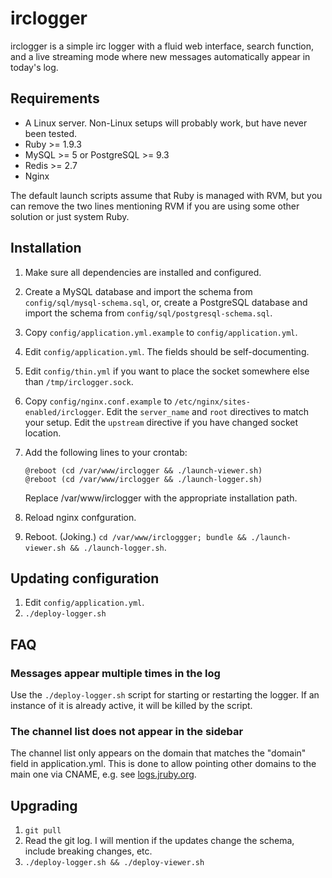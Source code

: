 irclogger
=========

irclogger is a simple irc logger with a fluid web interface, search function, and a live streaming mode where new messages automatically appear in today's log.

Requirements
------------

  * A Linux server. Non-Linux setups will probably work, but have never been tested.
  * Ruby  >= 1.9.3
  * MySQL >= 5 or PostgreSQL >= 9.3
  * Redis >= 2.7
  * Nginx

The default launch scripts assume that Ruby is managed with RVM, but you can remove the two lines mentioning RVM if you are using some other solution or just system Ruby.

Installation
------------

  1. Make sure all dependencies are installed and configured.
  2. Create a MySQL database and import the schema from `config/sql/mysql-schema.sql`, or, create a PostgreSQL database and import the schema from `config/sql/postgresql-schema.sql`.
  3. Copy `config/application.yml.example` to `config/application.yml`.
  4. Edit `config/application.yml`. The fields should be self-documenting.
  5. Edit `config/thin.yml` if you want to place the socket somewhere else than `/tmp/irclogger.sock`.
  6. Copy `config/nginx.conf.example` to `/etc/nginx/sites-enabled/irclogger`. Edit the `server_name` and `root` directives to match your setup. Edit the `upstream` directive if you have changed socket location.
  7. Add the following lines to your crontab:

         @reboot (cd /var/www/irclogger && ./launch-viewer.sh)
         @reboot (cd /var/www/irclogger && ./launch-logger.sh)

     Replace /var/www/irclogger with the appropriate installation path.

  8. Reload nginx confguration.
  9. Reboot. (Joking.) `cd /var/www/ircloggger; bundle && ./launch-viewer.sh && ./launch-logger.sh`.

Updating configuration
----------------------

  1. Edit `config/application.yml`.
  2. `./deploy-logger.sh`

FAQ
---

### Messages appear multiple times in the log

Use the `./deploy-logger.sh` script for starting or restarting the logger. If an instance of it is already active, it will be killed by the script.

### The channel list does not appear in the sidebar

The channel list only appears on the domain that matches the "domain" field in application.yml. This is done to allow pointing other domains to the main one via CNAME, e.g. see [logs.jruby.org](http://logs.jruby.org/jruby).

Upgrading
---------

  1. `git pull`
  2. Read the git log. I will mention if the updates change the schema, include breaking changes, etc.
  3. `./deploy-logger.sh && ./deploy-viewer.sh`
